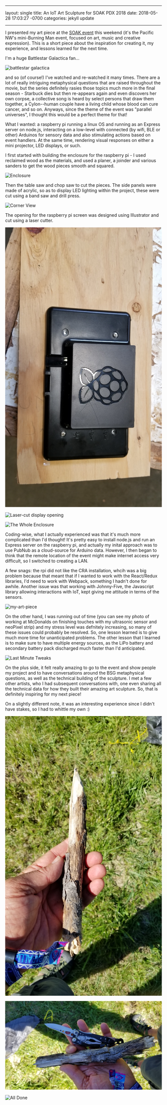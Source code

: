 
---
layout: single
title: An IoT Art Sculpture for SOAK PDX 2018
date:   2018-05-28 17:03:27 -0700
categories: jekyll update

---

I presented my art piece at the [SOAK event](http://soakpdx.com/) this weekend (it's the Pacific NW's mini-Burning Man event, focused on art, music and creative expression). This is a short piece about the inspiration for creating it, my experience, and lessons learned for the next time.

I'm a huge Battlestar Galactica fan...

<img width="400px" alt="battlestar galactica" src="../assets/images/bsg.jpg">

 and so (of course!) I've watched and re-watched it many times. There are a lot of really intriguing metaphysical questions that are raised throughout the movie, but the series definitely rasies those topics much more in the final season - Starbuck dies but then re-appears again and even discovers her own corpse, a collective song is heard by select persons that draw them together, a Cylon--human couple have a living child whose blood can cure cancer, and so on. Anyways, since the theme of the event was "parallel universes", I thought this would be a perfect theme for that!

What I wanted: a raspberry pi running a linux OS and running as an Express server on node.js, interacting on a low-level with connected (by wifi, BLE or other) Arduinos for sensory data and also stimulating actions based on event handlers. At the same time, rendering visual responses on either a mini projector, LED displays, or such. 

I first started with building the enclosure for the raspberry pi - I used reclaimed wood as the materials, and used a planer, a joinder and various sanders to get the wood pieces smooth and squared. 

![Enclosure](../assets/images/soak_enclosure_front.jpg "Making the enclosure")

Then the table saw and chop saw to cut the pieces. The side panels were made of acrylic, so as to display LED lighting within the project, these were cut using a band saw and drill press. 

![Corner View](../assets/images/corner_view_enclosure.jpg "Corner view")

The opening for the raspberry pi screen was designed using Illustrator and cut using a laser cutter.

![Making rpi frame](../assets/images/making_rpi_frame.jpg "Making the enclosure")

![Laser-cut display opening](../assets/images/laser_cut_front.jpg "Laser cut with hand-made woodburning")

![The Whole Enclosure](../assets/images/bsg-enigma-enclosure.jpg "BSG Enigma")

Coding-wise, what I actually experienced was that it's much more complicated than I'd thought! It's pretty easy to install node.js and run an Express server on the raspberry pi, and actually my inital approach was to use PubNub as a cloud-source for Arduino data. However, I then began to think that the remote location of the event might make internet access very difficult, so I switched to creating a LAN.

A few snags: the rpi did not like the CRA installation, whcih was a big problem because that meant that if I wanted to work with the React/Redux libraries, I'd need to work with Webpack, something I hadn't done for awhile. Another issue was that working with Johnny-Five, the Javascript library allowing interactions with IoT, kept giving me attitude in terms of the sensors.

![my-art-piece](../assets/images/art-sculpture-closer_pic.jpg "TaDa")

On the other hand, I was running out of time (you can see my photo of working at McDonalds on finishing touches with my ultrasonic sensor and neoPixel strip) and my stress level was defnitely increasing, so many of these issues could probably be resolved. So, one lesson learned is to give much more time for unanticipated problems. The other lesson that I learned is to make sure to have multiple energy sources, as the LiPo battery and secondary battery pack discharged much faster than I'd anticipated.

![Last Minute Tweaks](../assets/images/last_touches_SOAK2018.jpg "Coffee + Sensors")

On the plus side, it felt really amazing to go to the event and show people my project and to have conversations around the BSG metaphysical questions, as well as the technical building of the sculpture. I met a few other artists, who I had subsequent conversations with, one even sharing all the technical data for how they built their amazing art sculpture. So, that is definitely inspiring for my next piece!

On a slightly different note, it was an interesting experience since I didn't have stakes, so I had to whittle my own :)

![Whittled Stakes](../assets/images/tent-stake-i-whittled.jpg "The Stakes Are High")

![Making A Stake](../assets/images/knife-and-stake.jpg "Let's do this!")

![All Done](../assets/images/soak-tent-sculpture.jpg "I feel like Daniel Boone")
